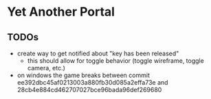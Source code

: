 # Yet Another Portal

## TODOs

- create way to get notified about "key has been released"
    - this should allow for toggle behavior (toggle wireframe, toggle camera, etc.)
- on windows the game breaks between commit ee392dbc45af0213003a880fb30d085a2effa73e and 28cb4e884cd462707027bce96bada96def269680
